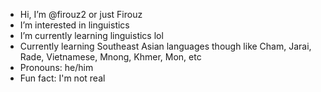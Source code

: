 - Hi, I’m @firouz2 or just Firouz
- I’m interested in linguistics
- I’m currently learning linguistics lol
- Currently learning Southeast Asian languages though like Cham, Jarai, Rade, Vietnamese, Mnong, Khmer, Mon, etc
- Pronouns: he/him
- Fun fact: I'm not real 
